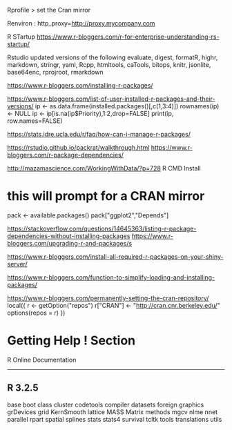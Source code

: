 Rprofile > set the Cran mirror

Renviron : http_proxy=http://proxy.mycompany.com

R STartup
https://www.r-bloggers.com/r-for-enterprise-understanding-rs-startup/

Rstudio
updated versions of the following
evaluate, digest, formatR, highr, markdown, stringr, yaml, Rcpp, htmltools, caTools, bitops, knitr, jsonlite, base64enc, rprojroot, rmarkdown


https://www.r-bloggers.com/installing-r-packages/

https://www.r-bloggers.com/list-of-user-installed-r-packages-and-their-versions/
ip <- as.data.frame(installed.packages()[,c(1,3:4)])
rownames(ip) <- NULL
ip <- ip[is.na(ip$Priority),1:2,drop=FALSE]
print(ip, row.names=FALSE)

https://stats.idre.ucla.edu/r/faq/how-can-i-manage-r-packages/


https://rstudio.github.io/packrat/walkthrough.html
https://www.r-bloggers.com/r-package-dependencies/

http://mazamascience.com/WorkingWithData/?p=728
R CMD Install

# this will prompt for a CRAN mirror
pack <- available.packages()
pack["ggplot2","Depends"]

https://stackoverflow.com/questions/14645363/listing-r-package-dependencies-without-installing-packages
https://www.r-bloggers.com/upgrading-r-and-packages/s

https://www.r-bloggers.com/install-all-required-r-packages-on-your-shiny-server/

https://www.r-bloggers.com/function-to-simplify-loading-and-installing-packages/



https://www.r-bloggers.com/permanently-setting-the-cran-repository/
local({
  r <- getOption("repos")
  r["CRAN"] <- "http://cran.cnr.berkeley.edu/"
  options(repos = r)
})



# Getting Help ! Section
R Online Documentation


--------------
R 3.2.5
--------------
base
boot
class
cluster
codetools
compiler
datasets
foreign
graphics
grDevices
grid
KernSmooth
lattice
MASS
Matrix
methods
mgcv
nlme
nnet
parallel
rpart
spatial
splines
stats
stats4
survival
tcltk
tools
translations
utils

